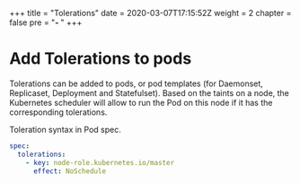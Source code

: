 +++
title = "Tolerations"
date = 2020-03-07T17:15:52Z
weight = 2
chapter = false
pre = "<b>- </b>"
+++

# Add Tolerations to pods

Tolerations can be added to pods, or pod templates (for Daemonset, Replicaset, Deployment and Statefulset).
Based on the taints on a node, the Kubernetes scheduler will allow to run the Pod on this node if it has the corresponding tolerations.

Toleration syntax in Pod spec.

```yaml
spec:
  tolerations:
    - key: node-role.kubernetes.io/master
      effect: NoSchedule
```